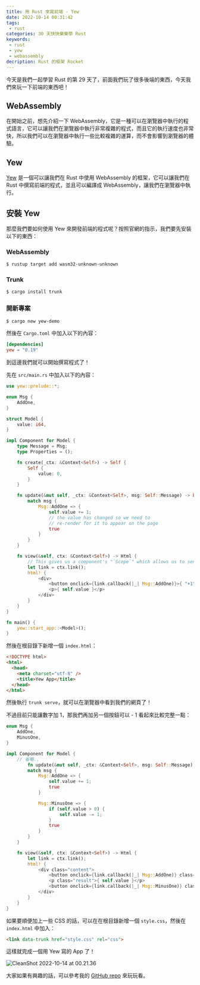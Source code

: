 ```yaml
---
title: 用 Rust 來寫前端 - Yew
date: 2022-10-14 00:31:42
tags:
 - rust
categories: 30 天快快樂樂學 Rust
keywords:
 - rust
 - yew
 - webassembly
decription: Rust 的框架 Rocket
---
```


今天是我們一起學習 Rust 的第 29 天了，前面我們玩了很多後端的東西，今天我們來玩一下前端的東西吧！

## WebAssembly

在開始之前，想先介紹一下 WebAssembly，它是一種可以在瀏覽器中執行的程式語言，它可以讓我們在瀏覽器中執行非常複雜的程式，而且它的執行速度也非常快，所以我們可以在瀏覽器中執行一些比較複雜的運算，而不會影響到瀏覽器的體驗。

## Yew

[Yew](https://yew.rs/) 是一個可以讓我們在 Rust 中使用 WebAssembly 的框架，它可以讓我們在 Rust 中撰寫前端的程式，並且可以編譯成 WebAssembly，讓我們在瀏覽器中執行。

## 安裝 Yew

那麼我們要如何使用 Yew 來開發前端的程式呢？按照官網的指示，我們要先安裝以下的東西：

### WebAssembly

```bash
$ rustup target add wasm32-unknown-unknown
```

### Trunk

```bash
$ cargo install trunk
```

### 開新專案

```bash
$ cargo new yew-demo
```

然後在 `Cargo.toml` 中加入以下的內容：

```toml
[dependencies]
yew = "0.19"
```

到這邊我們就可以開始撰寫程式了！

先在 `src/main.rs` 中加入以下的內容：

```rust
use yew::prelude::*;

enum Msg {
    AddOne,
}

struct Model {
    value: i64,
}

impl Component for Model {
    type Message = Msg;
    type Properties = ();

    fn create(_ctx: &Context<Self>) -> Self {
        Self {
            value: 0,
        }
    }

    fn update(&mut self, _ctx: &Context<Self>, msg: Self::Message) -> bool {
        match msg {
            Msg::AddOne => {
                self.value += 1;
                // the value has changed so we need to
                // re-render for it to appear on the page
                true
            }
        }
    }

    fn view(&self, ctx: &Context<Self>) -> Html {
        // This gives us a component's "`Scope`" which allows us to send messages, etc to the component.
        let link = ctx.link();
        html! {
            <div>
                <button onclick={link.callback(|_| Msg::AddOne)}>{ "+1" }</button>
                <p>{ self.value }</p>
            </div>
        }
    }
}

fn main() {
    yew::start_app::<Model>();
}
```

然後在根目錄下新增一個 `index.html`：

```html
<!DOCTYPE html>
<html>
  <head>
    <meta charset="utf-8" />
    <title>Yew App</title>
  </head>
</html>
```

然後執行 `trunk serve`，就可以在瀏覽器中看到我們的網頁了！

不過目前只能讓數字加 1，那我們再加另一個按鈕可以 - 1 看起來比較完整一點：

```rust
enum Msg {
    AddOne,
    MinusOne,
}

impl Component for Model {
    // 省略..
        fn update(&mut self, _ctx: &Context<Self>, msg: Self::Message) -> bool {
        match msg {
            Msg::AddOne => {
                self.value += 1;
                true
            }

            Msg::MinusOne => {
                if (self.value > 0) {
                    self.value -= 1;
                }
                true
            }
        }
    }

    fn view(&self, ctx: &Context<Self>) -> Html {
        let link = ctx.link();
        html! {
            <div class="content">
                <button onclick={link.callback(|_| Msg::AddOne)} class="btn">{ "+1" }</button>
                <p class="result">{ self.value }</p>
                <button onclick={link.callback(|_| Msg::MinusOne)} class="btn">{ "-1" }</button>
            </div>
        }
    }
}
```

如果要順便加上一些 CSS 的話，可以在在根目錄新增一個 `style.css`，然後在 `index.html` 中加入：

```html
<link data-trunk href="style.css" rel="css">
```

這樣就完成一個用 Yew 寫的 App 了！

![CleanShot 2022-10-14 at 00.21.36](https://i.imgur.com/ibz0XCZ.gif)

大家如果有興趣的話，可以參考我的 [GitHub repo](https://github.com/bucky0112/yew_calculator) 來玩玩看。